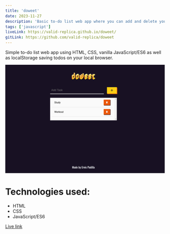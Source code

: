 ```yaml
---
title: 'doweet'
date: 2023-11-27
description: 'Basic to-do list web app where you can add and delete your todos (uses localStorage)'
tags: ['javascript']
liveLink: https://valid-replica.github.io/doweet/
gitLink: https://github.com/valid-replica/doweet
---
```


Simple to-do list web app using HTML, CSS, vanilla JavaScript/ES6 as well as localStorage saving todos on your local browser.

![personal site project](./images/doweet.png)

# Technologies used:

- HTML
- CSS
- JavaScript/ES6

[Live link](https://valid-replica.github.io/doweet/)
